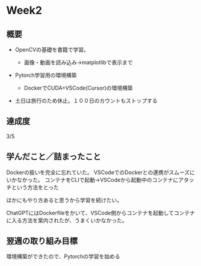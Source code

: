 # Week2
## 概要
- OpenCVの基礎を書籍で学習。
  - 画像・動画を読み込み→matplotlibで表示まで

- Pytorch学習用の環境構築
  - DockerでCUDA+VSCode(Cursor)の環境構築

- 土日は旅行のため休止。１００日のカウントもストップする
## 達成度
3/5

## 学んだこと／詰まったこと
Dockerの扱いを完全に忘れていた。
VSCodeでのDockerとの連携がスムーズにいかなかった。
コンテナをCLIで起動→VSCodeから起動中のコンテナにアタッチという方法をとった

ほかにもやり方あると思うから学習を続けたい。

ChatGPTにはDockerfileをかいて、VSCode側からコンテナを起動してコンテナに入る方法を案内されたが、うまくいかなかった。

## 翌週の取り組み目標
環境構築ができたので、Pytorchの学習を始める